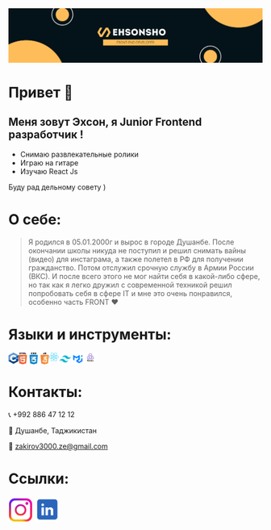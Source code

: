 <img src='./git banner.png'/>

# Привет 👋

## Меня зовут Эхсон, я Junior Frontend разработчик !

- Снимаю развлекательные ролики
- Играю на гитаре
- Изучаю React Js

Буду рад дельному совету )

#

# О себе:

> Я родился в 05.01.2000г
> и вырос в городе Душанбе.
> После окончании школы никуда не поступил и решил снимать вайны (видео) для инстаграма, а также полетел в РФ для получении гражданство. Потом отслужил срочную службу в Армии России (ВКС).
> И после всего этого не мог найти себя в какой-либо сфере, но так как я легко дружил с современной техникой
> решил попробовать себя в сфере IT и мне это очень понравился, особенно часть FRONT ♥

# Языки и инструменты:

<img align='left' src="./C++.png" width='20px'/>
<img align='left' src="./HTML css JS.png" width='60px'/>
<img align='left' src="./React.png" width='20px'/>
<img align='left' src="./Tailwind.png" width='25px'/>
<img align='left' src="./MUI logo.png" width='25px'/>
<img  src="./Redux.png" width='25px'/>
 
# 
# Контакты:

📞 +992 886 47 12 12

📍 Душанбе, Таджикистан

📧 zakirov3000.ze@gmail.com

#

# Ссылки:

[<img src='./instagram.png' width='48px'/>]('https://www.instagram.com/ehsonback/')
[<img src='./Linked in.png' width='50px'/>]('www.linkedin.com/in/ehson-zokirov')
